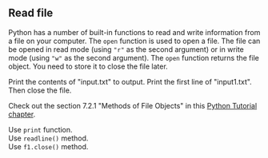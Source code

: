 ## Read file

Python has a number of built-in functions to read and write information from a file on your computer. The `open` function is used to open a file. The file can be opened in read mode (using `"r"` as the second argument) or in write mode (using `"w"` as the second argument). The `open` function returns the file object. You need to store it to close the file later.  
  
Print the contents of "input.txt" to output. Print the first line of "input1.txt". Then close the file.  

Check out the section 7.2.1 "Methods of File Objects" in this [Python Tutorial chapter](https://docs.python.org/3/tutorial/inputoutput.html).

<div class='hint'>Use <code>print</code> function.</div>
<div class='hint'>Use <code>readline()</code> method.</div>
<div class='hint'>Use <code>f1.close()</code> method.</div>

